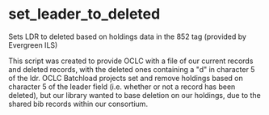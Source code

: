 # set_leader_to_deleted
Sets LDR to deleted based on holdings data in the 852 tag (provided by Evergreen ILS)

This script was created to provide OCLC with a file of our current records and deleted records, with the deleted ones containing a "d" in character 5 of the ldr.  OCLC Batchload projects set and remove holdings based on character 5 of the leader field (i.e. whether or not a record has been deleted), but our library wanted to base deletion on our holdings, due to the shared bib records within our consortium.

